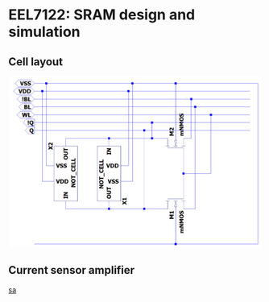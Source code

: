 # EEL7122: SRAM design and simulation

## Cell layout

![cell-layout](https://github.com/alegenthner/EEL7122-SRAM/blob/bf7b601881b835549e53f4352c26e3de3356b151/img/cell.png)

## Current sensor amplifier

[sa](https://github.com/alegenthner/EEL7122-SRAM/blob/77120c42368ce6fb165599987abd8ce323ce8669/img/current-sense-amplifier.png)

